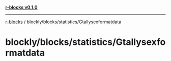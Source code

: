 [**r-blocks v0.1.0**](../../../../README.md)

***

[r-blocks](../../../../modules.md) / blockly/blocks/statistics/Gtallysexformatdata

# blockly/blocks/statistics/Gtallysexformatdata

